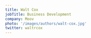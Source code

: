```yaml
---
title: Walt Cox
jobTitle: Business Development
company: Moov
photo: '/images/authors/walt-cox.jpg'
twitter: waltrcox
---
```

